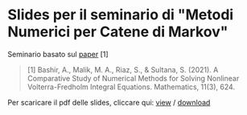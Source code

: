 # Slides per il seminario di "Metodi Numerici per Catene di Markov"

Seminario basato sul [paper](https://www.mdpi.com/2227-7390/11/3/624) [1]

> [1] Bashir, A., Malik, M. A., Riaz, S., & Sultana, S. (2021). A Comparative Study of Numerical Methods for Solving Nonlinear Volterra-Fredholm Integral Equations. Mathematics, 11(3), 624.

Per scaricare il pdf delle slides, cliccare qui: [view](https://github.com/lukefleed/numerical-markov-slides/blob/main/slides/main.pdf) / [download](https://github.com/lukefleed/numerical-markov-slides/raw/main/slides/main.pdf)
